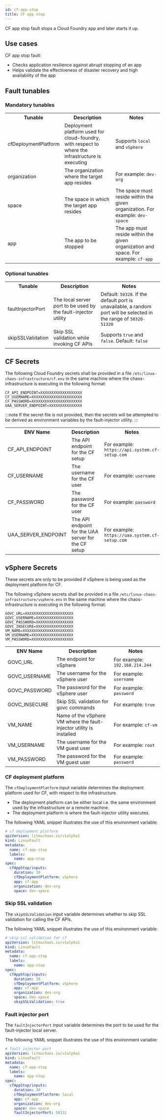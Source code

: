 ```yaml
---
id: cf-app-stop
title: CF app stop
---
```

CF app stop fault stops a Cloud Foundry app and later starts it up.

<!-- ![CF App Stop](./static/images/cf-app-stop.png) -->

## Use cases
CF app stop fault:
- Checks application resilience against abrupt stopping of an app
- Helps validate the effectiveness of disaster recovery and high availability of the app

## Fault tunables
<h3>Mandatory tunables</h3>
<table>
  <tr>
    <th> Tunable </th>
    <th> Description </th>
    <th> Notes </th>
  </tr>
  <tr>
    <td> cfDeploymentPlatform </td>
    <td> Deployment platform used for cloud-foundry, with respect to where the infrastructure is executing </td>
    <td> Supports <code>local</code> and <code>vSphere</code> </td>
  </tr>
  <tr>
    <td> organization </td>
    <td> The organization where the target app resides </td>
    <td> For example: <code>dev-org</code> </td>
  </tr>
  <tr>
    <td> space </td>
    <td> The space in which the target app resides </td>
    <td> The space must reside within the given organization. For example: <code>dev-space</code> </td>
  </tr>
  <tr>
    <td> app </td>
    <td> The app to be stopped </td>
    <td> The app must reside within the given organization and space. For example: <code>cf-app</code> </td>
  </tr>
</table>

<h3>Optional tunables</h3>
<table>
  <tr>
    <th> Tunable </th>
    <th> Description </th>
    <th> Notes </th>
  </tr>
  <tr>
    <td> faultInjectorPort </td>
    <td> The local server port to be used by the fault-injector utility </td>
    <td> Default: <code>50320</code>. If the default port is unavailable, a random port will be selected in the range of <code>50320-51320</code> </td>
  </tr>
  <tr>
    <td> skipSSLValidation </td>
    <td> Skip SSL validation while invoking CF APIs </td>
    <td> Supports <code>true</code> and <code>false</code>. Default: <code>false</code> </td>
  </tr>
</table>

## CF Secrets
The following Cloud Foundry secrets shall be provided in a file `/etc/linux-chaos-infrastructure/cf.env` in the same machine where the chaos-infrastructure is executing in the following format:

```env
CF_API_ENDPOINT=XXXXXXXXXXXXXXXXXXX
CF_USERNAME=XXXXXXXXXXXXXXXXXXXXXXX
CF_PASSWORD=XXXXXXXXXXXXXXXXXXXXXXX
UAA_SERVER_ENDPOINT=XXXXXXXXXXXXXXX
```

:::note
If the secret file is not provided, then the secrets will be attempted to be derived as environment variables by the fault-injector utility.
:::

<table>
  <tr>
    <th> ENV Name </th>
    <th> Description </th>
    <th> Notes </th>
  </tr>
  <tr>
    <td> CF_API_ENDPOINT </td>
    <td> The API endpoint for the CF setup </td>
    <td> For example: <code>https://api.system.cf-setup.com</code> </td>
  </tr>
  <tr>
    <td> CF_USERNAME </td>
    <td> The username for the CF user </td>
    <td> For example: <code>username</code> </td>
  </tr>
  <tr>
    <td> CF_PASSWORD </td>
    <td> The password for the CF user </td>
    <td> For example: <code>password</code> </td>
  </tr>
  <tr>
    <td> UAA_SERVER_ENDPOINT </td>
    <td> The API endpoint for the UAA server for the CF setup </td>
    <td> For example: <code>https://uaa.system.cf-setup.com</code> </td>
  </tr>
</table>

## vSphere Secrets
These secrets are only to be provided if vSphere is being used as the deployment platform for CF.

The following vSphere secrets shall be provided in a file `/etc/linux-chaos-infrastructure/vsphere.env` in the same machine where the chaos-infrastructure is executing in the following format:

```env
GOVC_URL=XXXXXXXXXXXXXXXXXXXXXX
GOVC_USERNAME=XXXXXXXXXXXXXXXXX
GOVC_PASSWORD=XXXXXXXXXXXXXXXXX
GOVC_INSECURE=XXXXXXXXXXXXXXXXX
VM_NAME=XXXXXXXXXXXXXXXXXXXXXXX
VM_USERNAME=XXXXXXXXXXXXXXXXXXX
VM_PASSWORD=XXXXXXXXXXXXXXXXXXX
```

<table>
  <tr>
    <th> ENV Name </th>
    <th> Description </th>
    <th> Notes </th>
  </tr>
  <tr>
    <td> GOVC_URL </td>
    <td> The endpoint for vSphere </td>
    <td> For example: <code>192.168.214.244</code> </td>
  </tr>
  <tr>
    <td> GOVC_USERNAME </td>
    <td> The username for the vSphere user </td>
    <td> For example: <code>username</code> </td>
  </tr>
  <tr>
    <td> GOVC_PASSWORD </td>
    <td> The password for the vSphere user </td>
    <td> For example: <code>password</code> </td>
  </tr>
  <tr>
    <td> GOVC_INSECURE </td>
    <td> Skip SSL validation for govc commands </td>
    <td> For example: <code>true</code> </td>
  </tr>
  <tr>
    <td> VM_NAME </td>
    <td> Name of the vSphere VM where the fault-injector utility is installed </td>
    <td> For example: <code>cf-vm</code> </td>
  </tr>
  <tr>
    <td> VM_USERNAME </td>
    <td> The username for the VM guest user </td>
    <td> For example: <code>root</code> </td>
  </tr>
  <tr>
    <td> VM_PASSWORD </td>
    <td> The password for the VM guest user </td>
    <td> For example: <code>password</code> </td>
  </tr>
</table>

### CF deployment platform
The `cfDeploymentPlatform` input variable determines the deployment platform used for CF, with respect to the infrastructure.
- The deployment platform can be either local i.e. the same environment used by the infrastructure or a remote machine.
- The deployment platform is where the fault-injector utility executes.

The following YAML snippet illustrates the use of this environment variable:

[embedmd]:# (./static/manifests/cf-app-stop/cfDeploymentPlatform.yaml yaml)
```yaml
# cf deployment platform
apiVersion: litmuchaos.io/v1alpha1
kind: LinuxFault
metadata:
  name: cf-app-stop
  labels:
    name: app-stop
spec:
  cfAppStop/inputs:
    duration: 30
    cfDeploymentPlatform: vSphere
    app: cf-app
    organization: dev-org
    space: dev-space
```

### Skip SSL validation
The `skipSSLValidation` input variable determines whether to skip SSL validation for calling the CF APIs.

The following YAML snippet illustrates the use of this environment variable:

[embedmd]:# (./static/manifests/cf-app-stop/skipSSLValidation.yaml yaml)
```yaml
# skip ssl validation for cf
apiVersion: litmuchaos.io/v1alpha1
kind: LinuxFault
metadata:
  name: cf-app-stop
  labels:
    name: app-stop
spec:
  cfAppStop/inputs:
    duration: 30
    cfDeploymentPlatform: vSphere
    app: cf-app
    organization: dev-org
    space: dev-space
    skipSSLValidation: true
```

### Fault injector port
The `faultInjectorPort` input variable determines the port to be used for the fault-injector local server.

The following YAML snippet illustrates the use of this environment variable:

[embedmd]:# (./static/manifests/cf-app-stop/faultInjectorPort.yaml yaml)
```yaml
# fault injector port
apiVersion: litmuchaos.io/v1alpha1
kind: LinuxFault
metadata:
  name: cf-app-stop
  labels:
    name: app-stop
spec:
  cfAppStop/inputs:
    duration: 30
    cfDeploymentPlatform: local
    app: cf-app
    organization: dev-org
    space: dev-space
    faultInjectorPort: 50331
```
